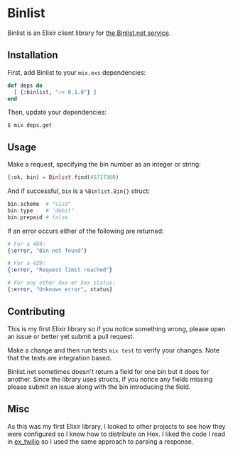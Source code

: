# Binlist

Binlist is an Elixir client library for [the Binlist.net service](https://binlist.net).

## Installation

First, add Binlist to your `mix.exs` dependencies:

```elixir
def deps do
  [ {:binlist, "~> 0.1.0"} ]
end
```

Then, update your dependencies:

```
$ mix deps.get
```

## Usage

Make a request, specifying the bin number as an integer or string:

```elixir
{:ok, bin} = Binlist.find(45717360)
```

And if successful, `bin` is a `%Binlist.Bin{}` struct:

```elixir
bin.scheme  # "visa"
bin.type    # "debit"
bin.prepaid # false
```

If an error occurs either of the following are returned:

```elixir
# For a 404:
{:error, "Bin not found"}

# For a 429:
{:error, "Request limit reached"}

# For any other 4xx or 5xx status:
{:error, "Unknown error", status}
```

## Contributing

This is my first Elixir library so if you notice something wrong, please open an issue or better yet submit a pull request.

Make a change and then run tests `mix test` to verify your changes. Note that the tests are integration based.

Binlist.net sometimes doesn't return a field for one bin but it does for another. Since the library uses structs, if you notice any fields missing please submit an issue along with the bin introducing the field.

## Misc

As this was my first Elixir library, I looked to other projects to see how they were configured so I knew how to distribute on Hex. I liked the code I read in [ex_twilio](https://github.com/danielberkompas/ex_twilio) so I used the same approach to parsing a response.
